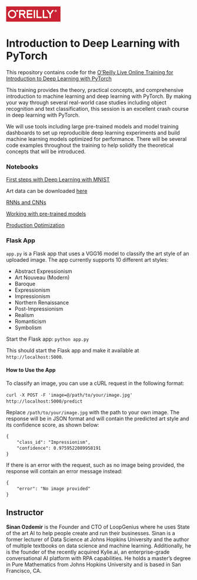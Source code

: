 ![oreilly-logo](images/oreilly.png)

# Introduction to Deep Learning with PyTorch


This repository contains code for the [O'Reilly Live Online Training for Introduction to Deep Learning with PyTorch
](https://www.oreilly.com/live-events/introduction-to-deep-learning-with-pytorch/0636920086096)

This training provides the theory, practical concepts, and comprehensive introduction to machine learning and deep learning with PyTorch. By making your way through several real-world case studies including object recognition and text classification, this session is an excellent crash course in deep learning with PyTorch.

We will use tools including large pre-trained models and model training dashboards to set up reproducible deep learning experiments and build machine learning models optimized for performance. There will be several code examples throughout the training to help solidify the theoretical concepts that will be introduced.

### Notebooks

[First steps with Deep Learning with MNIST](notebooks/1_mnist.ipynb)

Art data can be downloaded [here](https://drive.google.com/file/d/1oh8xD2Npl95X1cXiqrKyjJ0MLQGD09w3/view?usp=share_link)

[RNNs and CNNs](notebooks/2_rnn_and_cnn.ipynb)

[Working with pre-trained models](notebooks/3_pretained_models.ipynb)

[Production Optimization](notebooks/4_deployment_and_optimization.ipynb)

### Flask App

`app.py` is a Flask app that uses a VGG16 model to classify the art style of an uploaded image. The app currently supports 10 different art styles:

- Abstract Expressionism
- Art Nouveau (Modern)
- Baroque
- Expressionism
- Impressionism
- Northern Renaissance
- Post-Impressionism
- Realism
- Romanticism
- Symbolism

Start the Flask app:
`python app.py`

This should start the Flask app and make it available at `http://localhost:5000`.

#### How to Use the App

To classify an image, you can use a cURL request in the following format:


```curl -X POST -F 'image=@/path/to/your/image.jpg' http://localhost:5000/predict```

Replace `/path/to/your/image.jpg` with the path to your own image. The response will be in JSON format and will contain the predicted art style and its confidence score, as shown below:

```
{
	"class_id": "Impressionism",
	"confidence": 0.9759522089958191
}
```

If there is an error with the request, such as no image being provided, the response will contain an error message instead:

```
{
	"error": "No image provided"
}
```


## Instructor

**Sinan Ozdemir** is the Founder and CTO of LoopGenius where he uses State of the art AI to help people create and run their businesses. Sinan is a former lecturer of Data Science at Johns Hopkins University and the author of multiple textbooks on data science and machine learning. Additionally, he is the founder of the recently acquired Kylie.ai, an enterprise-grade conversational AI platform with RPA capabilities. He holds a master’s degree in Pure Mathematics from Johns Hopkins University and is based in San Francisco, CA.

